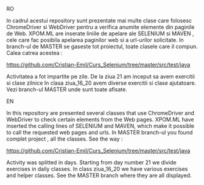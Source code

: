 RO

In cadrul acestui repository sunt prezentate mai multe clase care folosesc ChromeDriver si WebDriver pentru a verifica anumite elemente din paginile de Web.
XPOM.ML are inserate liniile de apelare ale SELENIUM si MAVEN , cele care fac posibila apelarea paginilor web si a url-urilor solicitate. 
In branch-ul de MASTER se gaseste tot proiectul, toate clasele care il compun. Calea catrea acestea :

https://github.com/Cristian-Emil/Curs_Selenium/tree/master/src/test/java

Activitatea a fot impartite pe zile. De la ziua 21 am inceput sa avem exercitii si clase zilnice
In clasa ziua_16_20 avem diverse exercitii si clase ajutatoare.
Vezi branch-ul MASTER unde sunt toate afisate.



EN

In this repository are presented several classes that use ChromeDriver and WebDriver to check certain elements from the Web pages.
XPOM.ML have inserted the calling lines of SELENIUM and MAVEN, which make it possible to call the requested web pages and urls.
In MASTER branch-ul you found complet project , all the classes. See the way :

https://github.com/Cristian-Emil/Curs_Selenium/tree/master/src/test/java

Activity was splitted in days. Starting from day number 21 we divide exercises in daily classes.
In class ziua_16_20 we have various exercises and helper classes.
See the MASTER branch where they are all displayed.
